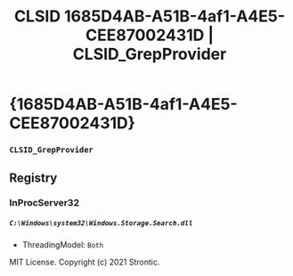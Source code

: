 ﻿---
title: "CLSID 1685D4AB-A51B-4af1-A4E5-CEE87002431D | CLSID_GrepProvider"
excerpt: What is COM-Object CLSID 1685D4AB-A51B-4af1-A4E5-CEE87002431D?
---

# {1685D4AB-A51B-4af1-A4E5-CEE87002431D}

### `CLSID_GrepProvider`

## Registry


### InProcServer32

##### `C:\Windows\system32\Windows.Storage.Search.dll`
* ThreadingModel: `Both`

MIT License. Copyright (c) 2021 Strontic.


